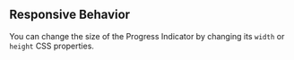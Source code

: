 ## Responsive Behavior

You can change the size of the Progress Indicator by changing its `width` or `height` CSS properties.